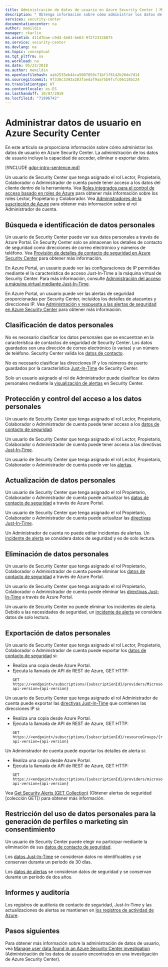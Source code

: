 ```yaml
---
title: Administración de datos de usuario en Azure Security Center | Microsoft Docs
description: " Obtenga información sobre cómo administrar los datos de usuario en Azure Security Center. "
services: security-center
documentationcenter: na
author: memildin
manager: rkarlin
ms.assetid: 411d7bae-c9d4-4e83-be63-9f2f2312b075
ms.service: security-center
ms.devlang: na
ms.topic: conceptual
ms.tgt_pltfrm: na
ms.workload: na
ms.date: 05/23/2018
ms.author: memildin
ms.openlocfilehash: aab2535eb44ca5007859c71bf1f8142b26de7d14
ms.sourcegitcommit: 9f330c3393a283faedaf9aa75b9fcfc06118b124
ms.translationtype: HT
ms.contentlocale: es-ES
ms.lasthandoff: 10/07/2019
ms.locfileid: "71996742"
---
```

# <a name="manage-user-data-in-azure-security-center"></a>Administrar datos de usuario en Azure Security Center
En este artículo se proporciona información sobre cómo administrar los datos de usuario en Azure Security Center. La administración de los datos de usuario incluye la capacidad de acceder, eliminar o exportar datos.

[!INCLUDE [gdpr-intro-sentence.md](../../includes/gdpr-intro-sentence.md)]

Un usuario de Security Center que tenga asignado el rol Lector, Propietario, Colaborador o Administrador de cuenta puede tener acceso a los datos del cliente dentro de la herramienta. Vea [Roles integrados para el control de acceso basado en roles de Azure](../role-based-access-control/built-in-roles.md) para obtener más información sobre los roles Lector, Propietario y Colaborador. Vea [Administradores de la suscripción de Azure](../billing/billing-add-change-azure-subscription-administrator.md) para obtener más información sobre el rol Administrador de cuenta.

## <a name="searching-for-and-identifying-personal-data"></a>Búsqueda e identificación de datos personales
Un usuario de Security Center puede ver sus datos personales a través de Azure Portal. En Security Center solo se almacenan los detalles de contacto de seguridad como direcciones de correo electrónico y números de teléfono. Vea [Provisión de detalles de contacto de seguridad en Azure Security Center](security-center-provide-security-contact-details.md) para obtener más información.

En Azure Portal, un usuario puede ver las configuraciones de IP permitidas mediante el la característica de acceso Just-In-Time a la máquina virtual de Security Center. Para más información, consulte [Administración del acceso a máquina virtual mediante Just-In-Time](security-center-just-in-time.md).

En Azure Portal, un usuario puede ver las alertas de seguridad proporcionadas por Security Center, incluidos los detalles de atacantes y direcciones IP. Vea [Administración y respuesta a las alertas de seguridad en Azure Security Center](security-center-managing-and-responding-alerts.md) para obtener más información.

## <a name="classifying-personal-data"></a>Clasificación de datos personales
No es necesario clasificar los datos personales que se encuentran en la característica de contactos de seguridad de Security Center. Los datos guardados son una dirección de correo electrónico (o varias) y un número de teléfono. Security Center valida los [datos de contacto](security-center-provide-security-contact-details.md).

No es necesario clasificar las direcciones IP y los números de puerto guardados por la característica [Just-In-Time](security-center-just-in-time.md) de Security Center.

Solo un usuario asignado al rol de Administrador puede clasificar los datos personales mediante la [visualización de alertas](security-center-managing-and-responding-alerts.md) en Security Center.

## <a name="securing-and-controlling-access-to-personal-data"></a>Protección y control del acceso a los datos personales
Un usuario de Security Center que tenga asignado el rol Lector, Propietario, Colaborador o Administrador de cuenta puede tener acceso a los [datos de contacto de seguridad](security-center-provide-security-contact-details.md).

Un usuario de Security Center que tenga asignado el rol Lector, Propietario, Colaborador o Administrador de cuenta puede tener acceso a las directivas [Just-In-Time](security-center-just-in-time.md).

Un usuario de Security Center que tenga asignado el rol Lector, Propietario, Colaborador o Administrador de cuenta puede ver las [alertas](security-center-managing-and-responding-alerts.md).

## <a name="updating-personal-data"></a>Actualización de datos personales
Un usuario de Security Center que tenga asignado el rol Propietario, Colaborador o Administrador de cuenta puede actualizar los [datos de contacto de seguridad](security-center-provide-security-contact-details.md) a través de Azure Portal.

Un usuario de Security Center que tenga asignado el rol Propietario, Colaborador o Administrador de cuenta puede actualizar las [directivas Just-In-Time](security-center-just-in-time.md).

Un Administrador de cuenta no puede editar incidentes de alertas. Un [incidente de alerta](security-center-managing-and-responding-alerts.md) se considera datos de seguridad y es de solo lectura.

## <a name="deleting-personal-data"></a>Eliminación de datos personales
Un usuario de Security Center que tenga asignado el rol Propietario, Colaborador o Administrador de cuenta puede eliminar los [datos de contacto de seguridad](security-center-provide-security-contact-details.md) a través de Azure Portal.

Un usuario de Security Center que tenga asignado el rol Propietario, Colaborador o Administrador de cuenta puede eliminar las [directivas Just-In-Time](security-center-just-in-time.md) a través de Azure Portal.

Un usuario de Security Center no puede eliminar los incidentes de alerta. Debido a las necesidades de seguridad, un [incidente de alerta](security-center-managing-and-responding-alerts.md) se considera datos de solo lectura.

## <a name="exporting-personal-data"></a>Exportación de datos personales
Un usuario de Security Center que tenga asignado el rol Lector, Propietario, Colaborador o Administrador de cuenta puede exportar los [datos de contacto de seguridad](security-center-provide-security-contact-details.md) si:

- Realiza una copia desde Azure Portal.
- Ejecuta la llamada de API de REST de Azure, GET HTTP:
  ```HTTP
  GET https://<endpoint>/subscriptions/{subscriptionId}/providers/Microsoft.Security/securityContacts?api-version={api-version}
  ```

Un usuario de Security Center que tenga asignado el rol Administrador de cuenta puede exportar las [directivas Just-In-Time](security-center-just-in-time.md) que contienen las direcciones IP si:

- Realiza una copia desde Azure Portal.
- Ejecuta la llamada de API de REST de Azure, GET HTTP:
  ```HTTP
  GET https://<endpoint>/subscriptions/{subscriptionId}/resourceGroups/{resourceGroup}/providers/Microsoft.Security/locations/{location}/jitNetworkAccessPolicies/default?api-version={api-version}
  ```

Un Administrador de cuenta puede exportar los detalles de alerta si:

- Realiza una copia desde Azure Portal.
- Ejecuta la llamada de API de REST de Azure, GET HTTP:
  ```HTTP
  GET https://<endpoint>/subscriptions/{subscriptionId}/providers/microsoft.Security/alerts?api-version={api-version}
  ```

Vea [Get Security Alerts (GET Collection)](https://msdn.microsoft.com/library/mt704050.aspx) (Obtener alertas de seguridad [colección GET]) para obtener más información.

## <a name="restricting-the-use-of-personal-data-for-profiling-or-marketing-without-consent"></a>Restricción del uso de datos personales para la generación de perfiles o marketing sin consentimiento
Un usuario de Security Center puede elegir no participar mediante la eliminación de sus [datos de contacto de seguridad](security-center-provide-security-contact-details.md).

Los [datos Just-In-Time](security-center-just-in-time.md) se consideran datos no identificables y se conservan durante un período de 30 días.

Los [datos de alertas](security-center-managing-and-responding-alerts.md) se consideran datos de seguridad y se conservan durante un período de dos años.

## <a name="auditing-and-reporting"></a>Informes y auditoría
Los registros de auditoría de contacto de seguridad, Just-In-Time y las actualizaciones de alertas se mantienen en [los registros de actividad de Azure](../azure-monitor/platform/activity-logs-overview.md).

## <a name="next-steps"></a>Pasos siguientes
Para obtener más información sobre la administración de datos de usuario, vea [Manage user data found in an Azure Security Center investigation](security-center-investigation-user-data.md) (Administración de los datos de usuario encontrados en una investigación de Azure Security Center).
